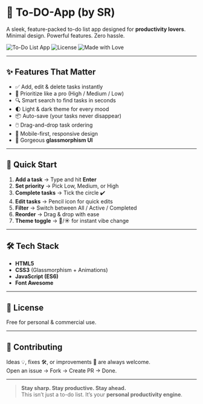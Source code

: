 # 📝 To-DO-App (by SR)

A sleek, feature-packed to-do list app designed for **productivity lovers**.  
Minimal design. Powerful features. Zero hassle.  

![To-Do List App](https://img.shields.io/badge/Status-Live-green) 
![License](https://img.shields.io/badge/License-MIT-blue) 
![Made with Love](https://img.shields.io/badge/Made%20With-❤️-red)

---

## ✨ Features That Matter
- ✅ Add, edit & delete tasks instantly  
- 🎯 Prioritize like a pro (High / Medium / Low)  
- 🔍 Smart search to find tasks in seconds  
- 🌓 Light & dark theme for every mood  
- 📦 Auto-save (your tasks never disappear)  
- 🖱️ Drag-and-drop task ordering  
- 📱 Mobile-first, responsive design  
- 🎨 Gorgeous **glassmorphism UI**  

---

## 🚀 Quick Start
1. **Add a task** → Type and hit **Enter**  
2. **Set priority** → Pick Low, Medium, or High  
3. **Complete tasks** → Tick the circle ✔️  
4. **Edit tasks** → Pencil icon for quick edits  
5. **Filter** → Switch between All / Active / Completed  
6. **Reorder** → Drag & drop with ease  
7. **Theme toggle** → 🌙/☀️ for instant vibe change  

---

## 🛠️ Tech Stack
- **HTML5**  
- **CSS3** (Glassmorphism + Animations)  
- **JavaScript (ES6)**  
- **Font Awesome**  

---

## 📝 License
Free for personal & commercial use.  

---

## 🤝 Contributing
Ideas 💡, fixes 🛠️, or improvements 🚀 are always welcome.  
Open an issue → Fork → Create PR → Done.  

---

> **Stay sharp. Stay productive. Stay ahead.**  
This isn’t just a to-do list. It’s your **personal productivity engine**.
